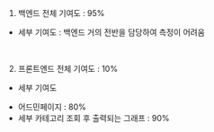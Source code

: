 1. 백엔드 전체 기여도 : 95%
- 세부 기여도 : 백엔드 거의 전반을 담당하여 측정이 어려움

<br/>

2. 프론트엔드 전체 기여도 : 10%
- 세부 기여도
 * 어드민페이지 : 80%
 * 세부 카테고리 조회 후 출력되는 그래프 : 90%
